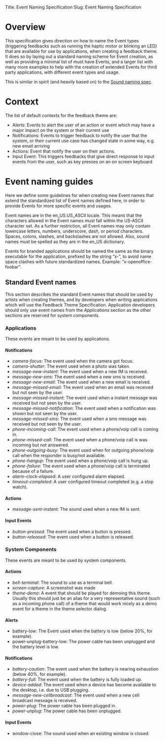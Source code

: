 Title: Event Naming Specification
Slug: Event Naming Specification

# Overview

This specification gives direction on how to name the Event types
(triggering feedbacks such as running the haptic motor or blinking an
LED) that are available for use by applications, when creating a
feedback theme. It does so by laying out a standard naming scheme for
Event creation, as well as providing a minimal list of must have
Events, and a larger list with many more examples to help with the
creation of extended Events for third party applications, with
different event types and usage.

This is similar in spirit (and heavily based on) to the [Sound naming spec][].

# Context

The list of default contexts for the feedback theme are:

- Alerts: Events to alert the user of an action or event which may
  have a major impact on the system or their current use
- Notifications: Events to trigger feedback to notify the user that
  the system, or their current use case has changed state in some way,
  e.g. new email arriving
- Actions: Event that notify the user on their actions.
- Input Event: This triggers feedbacks that give direct response to
  input events from the user, such as key presses on an on screen
  keyboard

# Event naming guides

Here we define some guidelines for when creating new Event names
that extend the standardized list of Event names defined here, in
order to provide Events for more specific events and usages.

Event names are in the en_US.US_ASCII locale. This means that the
characters allowed in the Event names must fall within the US-ASCII
character set. As a further restriction, all Event names may only
contain lowercase letters, numbers, underscore, dash, or period
characters. Spaces, colons, slashes, and backslashes are not
allowed. Also, sound names must be spelled as they are in the en_US
dictionary.

Events for branded applications should be named the same as the binary
executable for the application, prefixed by the string “x-”, to avoid
name space clashes with future standardized names. Example:
“x-openoffice-foobar”.

## Standard Event names

This section describes the standard Event names that should be used
by artists when creating themes, and by developers when writing
applications which will use the Feedback Theme Specification. Application
developers should only use event names from the *Applications*
section as the other sections are reserved for system components.

### Applications

These events are meant to be used by applications.

#### Notifications

- *camera-focus*: The event used when the camera got focus.
- *camera-shutter*: The event used when a photo was taken.
- *message-new-instant*: The event used when a new IM is received.
- *message-new-sms*: The event used when a new sms is received.
- *message-new-email*: The event used when a new email is received.
- *message-missed-email*: The event used when an email was received but not seen by the user.
- *message-missed-instant*: The event used when a instant message was received but not seen by the user.
- *message-missed-notification*: The event used when a notification was shown but not seen by the user.
- *message-missed-sms*: The event used when a sms message was received but not seen by the user.
- *phone-incoming-call*: The event used when a phone/voip call is coming in.
- *phone-missed-call*: The event used when a phone/voip call is was incoming but not answered.
- *phone-outgoing-busy*: The event used when for outgoing phone/voip call when the responder is busy/not available.
- *phone-hangup*: The event used when a phone/voip call is hung up.
- *phone-failure*: The event used when a phone/voip call is terminated because of a failure.
- *alarm-clock-elapsed*: A user configured alarm elapsed.
- *timeout-completed*: A user configured timeout completed (e.g. a stop watch).

#### Actions

- *message-sent-instant*: The sound used when a new IM is sent.

#### Input Events

- *button-pressed*: The event used when a button is pressed.
- *button-released*: The event used when a button is released.

### System Components

These events are meant to be used by system components.

#### Actions

- *bell-terminal*: The sound to use as a terminal bell.
- *screen-capture*: A screenshot was made
- *theme-demo*: A event that should be played for demoing this theme. Usually
  this should just be an alias for a very representative sound (such as
  a incoming phone call) of a theme that would work nicely as a demo event for
  a theme in the theme selector dialog.

#### Alerts

- battery-low: The Event used when the battery is low (below 20%, for example).
- power-unplug-battery-low: The power cable has been unplugged and the battery level is low.

#### Notifications

- *battery-caution*: The event used when the battery is nearing exhaustion (below 40%, for example).
- *battery-full*: The event used when the battery is fully loaded up.
- *device-added*: The event used when a device has become available to the desktop, i.e. due to USB plugging.
- *message-new-cellbroadcast*: The event used when a new cell broadcast message is received.
- *power-plug*: The power cable has been plugged in.
- *power-unplug*: The power cable has been unplugged.

#### Input Events

- window-close: The sound used when an existing window is closed.

[Sound naming spec]: http://0pointer.de/public/sound-naming-spec.html
